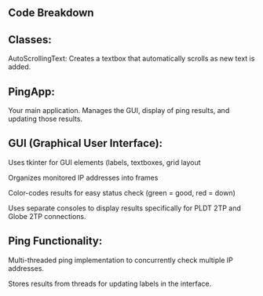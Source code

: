 Code Breakdown
-----------------------------------------------------------------------
Classes:
-------------------------
AutoScrollingText: Creates a textbox that automatically scrolls as new text is added.

PingApp:
-----------------------
Your main application. Manages the GUI, display of ping results, and updating those results.

GUI (Graphical User Interface):
-------------------------------------------
Uses tkinter for GUI elements (labels, textboxes, grid layout

Organizes monitored IP addresses into frames

Color-codes results for easy status check (green = good, red = down)

Uses separate consoles to display results specifically for PLDT 2TP and Globe 2TP connections.

Ping Functionality:
----------------------------------------
Multi-threaded ping implementation to concurrently check multiple IP addresses.

Stores results from threads for updating labels in the interface.

